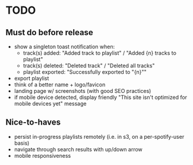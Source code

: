 # TODO

## Must do before release
* show a singleton toast notification when:
  * track(s) added: "Added track to playlist" / "Added {n} tracks to playlist"
  * track(s) deleted: "Deleted track" / "Deleted all tracks"
  * playlist exported: "Successfully exported to "{n}""
* export playlist
* think of a better name + logo/favicon
* landing page w/ screenshots (with good SEO practices)
* if mobile device detected, display friendly "This site isn't optimized for mobile devices yet" message

## Nice-to-haves
* persist in-progress playlists remotely (i.e. in s3, on a per-spotify-user basis)
* navigate through search results with up/down arrow
* mobile responsiveness

